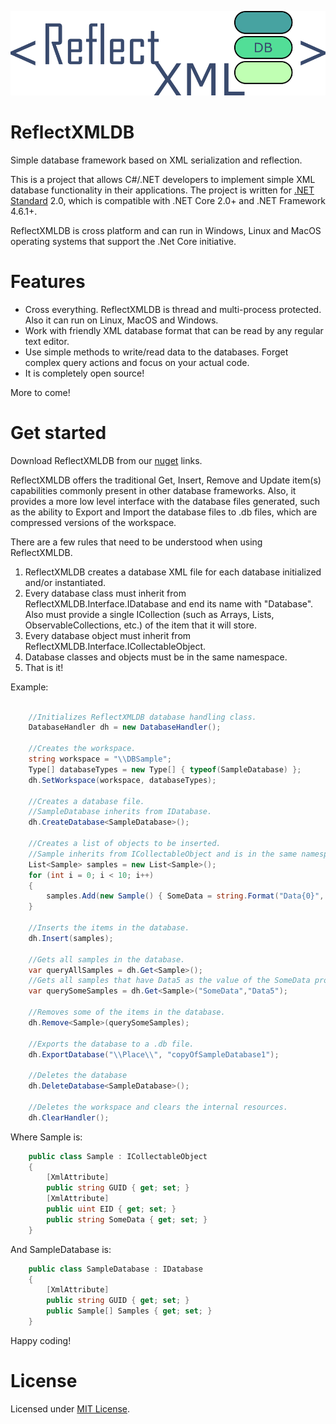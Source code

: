 ![Image description](https://github.com/Fe-Bell/ReflectXMLDB/blob/master/rxdblogo.png)

# ReflectXMLDB
Simple database framework based on XML serialization and reflection.

This is a project that allows C#/.NET developers to implement simple XML database functionality in their applications. The project is written for [.NET Standard](https://docs.microsoft.com/en-us/dotnet/standard/net-standard) 2.0, which is compatible with .NET Core 2.0+ and .NET Framework 4.6.1+.

ReflectXMLDB is cross platform and can run in Windows, Linux and MacOS operating systems that support the .Net Core initiative.

# Features
- Cross everything. ReflectXMLDB is thread and multi-process protected. Also it can run on Linux, MacOS and Windows.
- Work with friendly XML database format that can be read by any regular text editor.
- Use simple methods to write/read data to the databases. Forget complex query actions and focus on your actual code.
- It is completely open source!

More to come!

# Get started
Download ReflectXMLDB from our [nuget](https://www.nuget.org/packages/ReflectXMLDB/) links.

ReflectXMLDB offers the traditional Get, Insert, Remove and Update item(s) capabilities commonly present in other database frameworks. Also, it provides a more low level interface with the database files generated, such as the ability to Export and Import the database files to .db files, which are compressed versions of the workspace.

There are a few rules that need to be understood when using ReflectXMLDB.
1. ReflectXMLDB creates a database XML file for each database initialized and/or instantiated.
2. Every database class must inherit from ReflectXMLDB.Interface.IDatabase and end its name with "Database". Also must provide a single ICollection (such as Arrays, Lists, ObservableCollections, etc.) of the item that it will store.
3. Every database object must inherit from ReflectXMLDB.Interface.ICollectableObject.
4. Database classes and objects must be in the same namespace.
5. That is it!

Example:
```csharp

    //Initializes ReflectXMLDB database handling class.
    DatabaseHandler dh = new DatabaseHandler();

    //Creates the workspace.
    string workspace = "\\DBSample";
    Type[] databaseTypes = new Type[] { typeof(SampleDatabase) };
    dh.SetWorkspace(workspace, databaseTypes);
    
    //Creates a database file.
    //SampleDatabase inherits from IDatabase.
    dh.CreateDatabase<SampleDatabase>();

    //Creates a list of objects to be inserted.
    //Sample inherits from ICollectableObject and is in the same namespace of SampleDatabase
    List<Sample> samples = new List<Sample>();
    for (int i = 0; i < 10; i++)
    {
        samples.Add(new Sample() { SomeData = string.Format("Data{0}", i) });
    }

    //Inserts the items in the database.
    dh.Insert(samples);

    //Gets all samples in the database.
    var queryAllSamples = dh.Get<Sample>();
    //Gets all samples that have Data5 as the value of the SomeData property.
    var querySomeSamples = dh.Get<Sample>("SomeData","Data5");

    //Removes some of the items in the database.
    dh.Remove<Sample>(querySomeSamples);

    //Exports the database to a .db file.
    dh.ExportDatabase("\\Place\\", "copyOfSampleDatabase1");

    //Deletes the database
    dh.DeleteDatabase<SampleDatabase>();

    //Deletes the workspace and clears the internal resources.
    dh.ClearHandler();
```
Where Sample is:
```csharp
    public class Sample : ICollectableObject
    {
        [XmlAttribute]
        public string GUID { get; set; }
        [XmlAttribute]
        public uint EID { get; set; }
        public string SomeData { get; set; }
    }
```
And SampleDatabase is:
```csharp
    public class SampleDatabase : IDatabase
    {
        [XmlAttribute]
        public string GUID { get; set; }
        public Sample[] Samples { get; set; }
    }
```

Happy coding!

# License
Licensed under [MIT License](https://github.com/Fe-Bell/ReflectXMLDB/blob/master/LICENSE).
